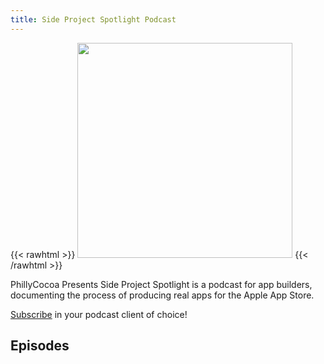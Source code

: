 ```yaml
---
title: Side Project Spotlight Podcast
---
```


{{< rawhtml >}}
<img src="/images/sps-logo.png" width="344px"/>
{{< /rawhtml >}}

PhillyCocoa Presents Side Project Spotlight is a podcast for app builders, documenting the process of producing real apps for the Apple App Store.

[Subscribe](https://anchor.fm/side-project-spotlight) in your podcast client of choice!

## Episodes

<!-- GENERATED LIST OF EPISODES -->